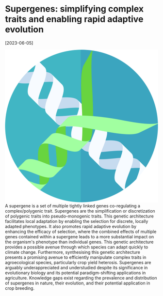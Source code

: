 # Supergenes: simplifying complex traits and enabling rapid adaptive evolution


[2023-06-05]

![](/img/grass_DNA.svg)
A supergene is a set of multiple tightly linked genes co-regulating a complex/polygenic trait. Supergenes are the simplification or discretization of polygenic traits into pseudo-monogenic traits. This genetic architecture facilitates local adaptation by enabling the selection for discrete, locally adapted phenotypes. It also promotes rapid adaptive evolution by enhancing the efficacy of selection, where the combined effects of multiple genes contained within a supergene leads to a more substantial impact on the organism's phenotype than individual genes. This genetic architecture provides a possible avenue through which species can adapt quickly to climate change. Furthermore, synthesising this genetic architecture presents a promising avenue to efficiently manipulate complex traits in agroecological species, particularly crop yield heterosis. Supergenes are arguably underappreciated and understudied despite its significance in evolutionary biology and its potential paradigm-shifting applications in agriculture. Knowledge gaps exist regarding the prevalence and distribution of supergenes in nature, their evolution, and their potential application in crop breeding.

